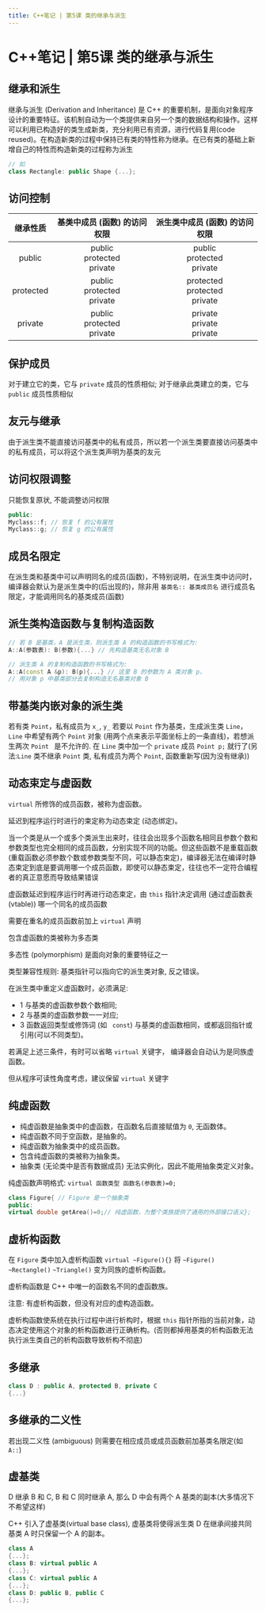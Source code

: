 ```yaml
---
title: C++笔记 | 第5课 类的继承与派生
---
```


# C++笔记 | 第5课 类的继承与派生

## 继承和派生

继承与派生 (Derivation and Inheritance) 是 C++ 的重要机制，是面向对象程序设计的重要特征。该机制自动为一个类提供来自另一个类的数据结构和操作。这样可以利用已构造好的类生成新类，充分利用已有资源，进行代码复用(code reused)。在构造新类的过程中保持已有类的特性称为继承。在已有类的基础上新增自己的特性而构造新类的过程称为派生

```cpp
// 如
class Rectangle: public Shape {...};
```
## 访问控制

| 继承性质 | 基类中成员 (函数) 的访问权限 | 派生类中成员 (函数) 的访问权限 |
| :-: | :-: | :-: |
| public |<div>public</div><div>protected</div><div>private</div>|  <div>public</div><div>protected</div><div>private</div>|
| protected |  <div>public</div><div>protected</div><div>private</div>| <div>protected</div><div>protected</div><div>private</div>|
| private |  <div>public</div><div>protected</div><div>private</div>| <div>private</div><div>private</div><div>private</div>|

## 保护成员

对于建立它的类，它与 `private` 成员的性质相似; 对于继承此类建立的类，它与 `public` 成员性质相似

## 友元与继承

由于派生类不能直接访问基类中的私有成员，所以若一个派生类要直接访问基类中的私有成员，可以将这个派生类声明为基类的友元 

## 访问权限调整

只能恢复原状, 不能调整访问权限

```cpp
public:
Myclass::f; // 恢复 f 的公有属性
Myclass::g; // 恢复 g 的公有属性
```

## 成员名限定

在派生类和基类中可以声明同名的成员(函数)，不特别说明，在派生类中访问时，编译器会默认为是派生类中的(后出现的)，除非用 ` 基类名:: 基类成员名 ` 进行成员名限定，才能调用同名的基类成员(函数)

## 派生类构造函数与复制构造函数

```cpp
// 若 B 是基类，A 是派生类，则派生类 A 的构造函数的书写格式为: 
A::A(参数表): B(参数){...} // 先构造基类无名对象 B

// 派生类 A 的复制构造函数的书写格式为:
A::A(const A &p): B(p){...} // 这里 B 的参数为 A 类对象 p，
// 用对象 p 中基类部分去复制构造无名基类对象 B
```

## 带基类内嵌对象的派生类

若有类 `Point`，私有成员为 `x_`, `y_` 若要以 `Point` 作为基类，生成派生类 `Line`，`Line` 中希望有两个 `Point` 对象 (用两个点来表示平面坐标上的一条直线)，若想派生两次 `Point ` 是不允许的. 在 `Line` 类中加一个 `private` 成员 `Point p;` 就行了(另法:`Line` 类不继承 `Point` 类, 私有成员为两个 `Point`, 函数重新写(因为没有继承))

## 动态束定与虚函数

`virtual` 所修饰的成员函数，被称为虚函数。

延迟到程序运行时进行的束定称为动态束定 (动态绑定)。

当一个类是从一个或多个类派生出来时，往往会出现多个函数名相同且参数个数和参数类型也完全相同的成员函数，分别实现不同的功能。但这些函数不是重载函数(重载函数必须参数个数或参数类型不同，可以静态束定)，编译器无法在编译时静态束定到底是要调用哪一个成员函数，即使可以静态束定，往往也不一定符合编程者的真正意愿而导致结果错误

虚函数延迟到程序运行时再进行动态束定，由 `this` 指针决定调用 (通过虚函数表(vtable)) 哪一个同名的成员函数

需要在重名的成员函数前加上 `virtual` 声明

包含虚函数的类被称为多态类

多态性 (polymorphism) 是面向对象的重要特征之一

类型兼容性规则: 基类指针可以指向它的派生类对象, 反之错误。

在派生类中重定义虚函数时，必须满足:

* 1 与基类的虚函数参数个数相同;
* 2 与基类的虚函数参数一一对应;
* 3 函数返回类型或修饰词 (如 ` const`) 与基类的虚函数相同，或都返回指针或引用(可以不同类型)。

若满足上述三条件，有时可以省略 `virtual` 关键字， 编译器会自动认为是同族虚函数。

但从程序可读性角度考虑，建议保留 `virtual` 关键字

## 纯虚函数

* 纯虚函数是抽象类中的虚函数，在函数名后直接赋值为 `0`, 无函数体。
* 纯虚函数不同于空函数，是抽象的。
* 纯虚函数为抽象类中的成员函数。
* 包含纯虚函数的类被称为抽象类。
* 抽象类 (无论类中是否有数据成员) 无法实例化，因此不能用抽象类定义对象。

纯虚函数声明格式: `virtual 函数类型 函数名(参数表)=0;`

```cpp
class Figure{ // Figure 是一个抽象类 
public:
virtual double getArea()=0;// 纯虚函数，为整个类族提供了通用的外部接口语义}; 
```

## 虚析构函数

在 `Figure` 类中加入虚析构函数 `virtual ~Figure(){}` 将 `~Figure()` `~Rectangle()` `~Triangle()` 变为同族的虚析构函数。

虚析构函数是 C++ 中唯一的函数名不同的虚函数族。

注意: 有虚析构函数，但没有对应的虚构造函数。

虚析构函数使系统在执行过程中进行析构时，根据 `this` 指针所指的当前对象，动态决定使用这个对象的析构函数进行正确析构。(否则都掉用基类的析构函数无法执行派生类自己的析构函数导致析构不彻底)

## 多继承

```cpp
class D : public A, protected B, private C
{...}
```

## 多继承的二义性

若出现二义性 (ambiguous) 则需要在相应成员或成员函数前加基类名限定(如 `A::`)

## 虚基类

D 继承 B 和 C, B 和 C 同时继承 A, 那么 D 中会有两个 A 基类的副本(大多情况下不希望这样)

C++ 引入了虚基类(virtual base class), 虚基类将使得派生类 D 在继承间接共同基类 A 时只保留一个 A 的副本。

```cpp
class A
{...};
class B: virtual public A
{...};
class C: virtual public A
{...};
class D: public B, public C
{...};
```
